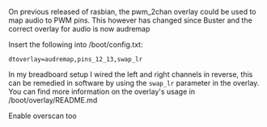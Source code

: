 On previous released of rasbian, the pwm_2chan overlay could be used to map audio to PWM
pins. This however has changed since Buster and the correct overlay for audio is now
audremap

Insert the following into /boot/config.txt:
```
dtoverlay=audremap,pins_12_13,swap_lr
```
In my breadboard setup I wired the left and right channels in reverse, this can be remedied
in software by using the `swap_lr` parameter in the overlay. You can find more information
on the overlay's usage in /boot/overlay/README.md

Enable overscan too



